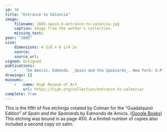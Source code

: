 ```yaml
---
id: 38
title: "Entrance to Valencia"
image:
    filename: 1885-spain-5-entrance-to-valencia.jpg
    caption: Image from the author's collection.
    missing_text:
year: "1885"
size:
    dimensions: 4 3/8 x 6 1/4 in
    source: 
    source_url: 
signed: Unsigned
publications:
    -    "De Amicis, Edmondo. _Spain and the Spaniards_. New York: G.P. Putnam's Sons, 1885."
drawings: []
museums:
    -   name: High Museum of Art
        url: https://high.org/collection/entrance-to-valencia/
complete: True
---
```

This is the fifth of five etchings created by Colman for the “Guadalquivir Edition” of _Spain and the Spaniards_ by Edmondo de Amicis. ([Google Books](https://www.google.com/books/edition/Spain_and_the_Spaniards/W98_AAAAYAAJ)) This etching was bound in as page 450. A a limited number of copies also included a second copy on satin.